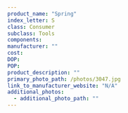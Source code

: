 ```yaml
---
product_name: "Spring"
index_letter: S
class: Consumer
subclass: Tools
components:
manufacturer: ""
cost: 
DOP: 
POP: 
product_description: ""
primary_photo_path: /photos/3047.jpg
link_to_manufacturer_website: "N/A"
additional_photos:
  - additional_photo_path: ""
---
```


